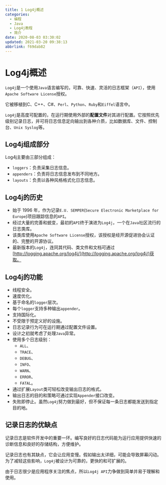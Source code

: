 ```yaml
---
title: 1 Log4j概述
categories: 
  - 编程
  - Java
  - Log4j教程
  - 简介
date: 2020-08-03 03:30:02
updated: 2021-03-20 09:38:13
abbrlink: f69dab82
---
```

# Log4j概述
`Log4j`是一个使用`Java`语言编写的，可靠、快速、灵活的日志框架（`API`），使用`Apache Software License`授权。

它被移植到C、C++、C#、`Perl`、`Python`、`Ruby`和`Eiffel`语言中。

`Log4j`是高度可配置的，在运行期使用外部的**配置文件**对其进行配置。它按照优先级别记录日志，并可将日志信息定向输出到各种介质，比如数据库、文件、控制台、`Unix Syslog`等。
## Log4j组成部分
Log4j主要由三部分组成：
- `loggers`：负责采集日志信息。
- `appenders`：负责将日志信息发布到不同地方。
- `layouts`：负责以各种风格格式化日志信息。

## Log4j的历史
- 始于 1996 年，作为记录`E.U. SEMPER`(`Secure Electronic Marketplace for Europe`)项目跟踪信息的`API`。
- 经过大量的完善和蜕变，最初的`API`终于演进为`Log4j`，一个在`Java`社区流行的日志类库。
- 该类库使用`Apache Software License`授权，该授权是经开源促进协会认证的、完整的开源协议。
- 最新版本的`Log4j`，连同其代码、类文件和文档可通过[http://logging.apache.org/log4j/](http://logging.apache.org/log4j/)获取。

## Log4j的功能
- 线程安全。
- 速度优化。
- 基于命名的`logger`层次。
- 每个`logger`支持多种输出`appender`。
- 支持国际化。
- 不受限于预定义好的设施。
- 日志记录行为可在运行期通过配置文件设置。
- 设计之初就考虑了处理`Java`异常。
- 使用多个日志级别：
  - `ALL`、
  - `TRACE`、
  - `DEBUG`、
  - `INFO`、
  - `WARN`、
  - `ERROR`、
  - `FATAL`。
- 通过扩展`Layout`类可轻松改变输出日志的格式。
- 输出日志的目的和策略可通过实现`Appender`接口改变。
- 失败即停止。虽然`Log4j`努力做到最好，但不保证每一条日志都能发送到指定目的地。

## 记录日志的优缺点
记录日志是软件开发中的重要一环。编写良好的日志代码能为运行应用提供快速的诊断信息和良好的存储结构，方便维护。

记录日志也有其缺点，它会让应用变慢。假如输出太详细，可能会导致屏幕闪动。为了减轻这些影响，`Log4j`被设计为可靠的，更快的和可扩展的。

由于日志很少是应用程序关注的焦点，所以`Log4j API`力争做到简单并易于理解和使用。
